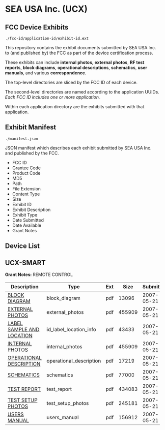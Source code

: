 # SEA USA Inc. (UCX)
## FCC Device Exhibits

```
./fcc-id/application-id/exhibit-id.ext
```

This repository contains the exhibit documents submitted by SEA USA Inc. to (and published by) the FCC as part of the device certification process.

These exhibits can include **internal photos**, **external photos**, **RF test reports**, **block diagrams**, **operational descriptions**, **schematics**, **user manuals**, and various **correspondence**.

The top-level directories are sliced by the FCC ID of each device.

The second-level directories are named according to the application UUIDs. *Each FCC ID includes one or more application.*

Within each application directory are the exhibits submitted with that application. 

## Exhibit Manifest

```
./manifest.json
```

JSON manifest which describes each exhibit submitted by SEA USA Inc. and published by the FCC.

- FCC ID
- Grantee Code
- Product Code
- MD5
- Path
- File Extension
- Content Type
- Size
- Exhibit ID
- Exhibit Description
- Exhibit Type
- Date Submitted
- Date Available
- Grant Notes

## Device List
## UCX-SMART
**Grant Notes:** REMOTE CONTROL

| Description | Type | Ext | Size | Submitted | Available |
| ----------- | ---- | --- | ---- | --------- | --------- |
| [BLOCK DIAGRAM](UCX-SMART/6d9ebae59b9837960eba0b90f8bb69c4/794373.pdf) | block_diagram | pdf | 13096 | 2007-05-21 | 2007-05-21 |
| [EXTERNAL PHOTOS](UCX-SMART/6d9ebae59b9837960eba0b90f8bb69c4/794375.pdf) | external_photos | pdf | 455909 | 2007-05-21 | 2007-05-21 |
| [LABEL SAMPLE AND LOCATION](UCX-SMART/6d9ebae59b9837960eba0b90f8bb69c4/794377.pdf) | id_label_location_info | pdf | 43433 | 2007-05-21 | 2007-05-21 |
| [INTERNAL PHOTOS](UCX-SMART/6d9ebae59b9837960eba0b90f8bb69c4/794375.pdf) | internal_photos | pdf | 455909 | 2007-05-21 | 2007-05-21 |
| [OPERATIONAL DESCRIPTION](UCX-SMART/6d9ebae59b9837960eba0b90f8bb69c4/794374.pdf) | operational_description | pdf | 17219 | 2007-05-21 | 2007-05-21 |
| [SCHEMATICS](UCX-SMART/6d9ebae59b9837960eba0b90f8bb69c4/794378.pdf) | schematics | pdf | 77000 | 2007-05-21 | 2007-05-21 |
| [TEST REPORT](UCX-SMART/6d9ebae59b9837960eba0b90f8bb69c4/794372.pdf) | test_report | pdf | 434083 | 2007-05-21 | 2007-05-21 |
| [TEST SETUP PHOTOS](UCX-SMART/6d9ebae59b9837960eba0b90f8bb69c4/794371.pdf) | test_setup_photos | pdf | 245181 | 2007-05-21 | 2007-05-21 |
| [USERS MANUAL](UCX-SMART/6d9ebae59b9837960eba0b90f8bb69c4/794379.pdf) | users_manual | pdf | 156912 | 2007-05-21 | 2007-05-21 |
